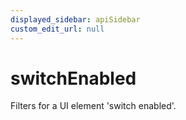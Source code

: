 ```yaml
---
displayed_sidebar: apiSidebar
custom_edit_url: null
---
```

# switchEnabled

Filters for a UI element 'switch enabled'.

